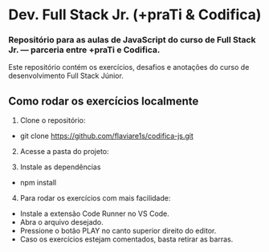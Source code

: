 # Dev. Full Stack Jr. (+praTi & Codifica)

### Repositório para as aulas de JavaScript do curso de Full Stack Jr. — parceria entre +praTi e Codifica.

Este repositório contém os exercícios, desafios e anotações do curso de desenvolvimento Full Stack Júnior.

## Como rodar os exercícios localmente

1. Clone o repositório:
  - git clone https://github.com/flaviare1s/codifica-js.git

2. Acesse a pasta do projeto:

3. Instale as dependências
  - npm install

4. Para rodar os exercícios com mais facilidade:

- Instale a extensão Code Runner no VS Code.
- Abra o arquivo desejado.
- Pressione o botão PLAY no canto superior direito do editor.
- Caso os exercícios estejam comentados, basta retirar as barras.
